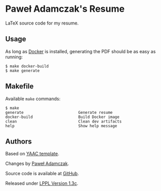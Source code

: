 # Paweł Adamczak's Resume
LaTeX source code for my resume.

## Usage
As long as [Docker] is installed, generating the PDF should be as easy as running:

```console
$ make docker-build
$ make generate
```

## Makefile
Available `make` commands:

```console
$ make
generate                        Generate resume
docker-build                    Build Docker image
clean                           Clean dev artifacts
help                            Show help message
```

## Authors
Based on [YAAC template].

Changes by [Paweł Adamczak][pawelad].

Source code is available at [GitHub][github resume].

Released under [LPPL Version 1.3c][license].


[docker]: https://docs.docker.com/get-docker/
[github resume]: https://github.com/pawelad/resume
[license]: ./LICENSE
[pawelad]: https://pawelad.me/
[yaac template]: https://github.com/darwiin/yaac-another-awesome-cv
